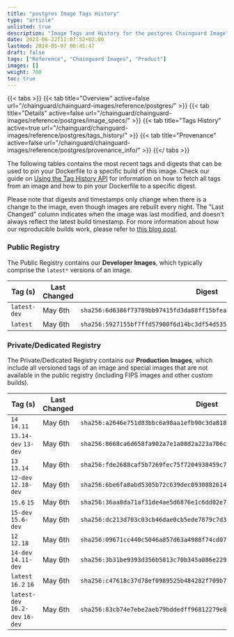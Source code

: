 ```yaml
---
title: "postgres Image Tags History"
type: "article"
unlisted: true
description: "Image Tags and History for the postgres Chainguard Image"
date: 2023-06-22T11:07:52+02:00
lastmod: 2024-05-07 00:45:47
draft: false
tags: ["Reference", "Chainguard Images", "Product"]
images: []
weight: 700
toc: true
---
```


{{< tabs >}}
{{< tab title="Overview" active=false url="/chainguard/chainguard-images/reference/postgres/" >}}
{{< tab title="Details" active=false url="/chainguard/chainguard-images/reference/postgres/image_specs/" >}}
{{< tab title="Tags History" active=true url="/chainguard/chainguard-images/reference/postgres/tags_history/" >}}
{{< tab title="Provenance" active=false url="/chainguard/chainguard-images/reference/postgres/provenance_info/" >}}
{{</ tabs >}}

The following tables contains the most recent tags and digests that can be used to pin your Dockerfile to a specific build of this image. Check our guide on [Using the Tag History API](/chainguard/chainguard-images/using-the-tag-history-api/) for information on how to fetch all tags from an image and how to pin your Dockerfile to a specific digest.

Please note that digests and timestamps only change when there is a change to the image, even though images are rebuilt every night. The "Last Changed" column indicates when the image was last modified, and doesn't always reflect the latest build timestamp. For more information about how our reproducible builds work, please refer to [this blog post](https://www.chainguard.dev/unchained/reproducing-chainguards-reproducible-image-builds).

### Public Registry
The Public Registry contains our **Developer Images**, which typically comprise the `latest*` versions of an image.

| Tag (s)       | Last Changed | Digest                                                                    |
|---------------|--------------|---------------------------------------------------------------------------|
|  `latest-dev` | May 6th      | `sha256:6d6386f73789bb97415fd3da88ff15bfeaead063a0d4e213bb73e187846ba0fe` |
|  `latest`     | May 6th      | `sha256:5927155bf7ffd57900f6d14bc3df54d53560dbb10657dfacd5116bb974d2de64` |


### Private/Dedicated Registry
The Private/Dedicated Registry contains our **Production Images**, which include all versioned tags of an image and special images that are not available in the public registry (including FIPS images and other custom builds).

| Tag (s)                           | Last Changed | Digest                                                                    |
|-----------------------------------|--------------|---------------------------------------------------------------------------|
|  `14` `14.11`                     | May 6th      | `sha256:a2646e751d83bbc6a98aa1efb90c3da8180cc5a27b921f8bf382ae595721ba77` |
|  `13.14-dev` `13-dev`             | May 6th      | `sha256:8668ca6d658fa902a7e1a08d2a223a706caf315dd243663a754e2fbed5dbaccd` |
|  `13` `13.14`                     | May 6th      | `sha256:fde2688caf5b7269fec75f7204938459c7eaa3b0c4bf3ec68e6f9aa35079e464` |
|  `12-dev` `12.18-dev`             | May 6th      | `sha256:6be6fa8abd5305b72c639dec0930882614493c3a4b3042a2e7ce7a3bc99890bc` |
|  `15.6` `15`                      | May 6th      | `sha256:36aa8da71af31de4ae5d6876e1c6dd02e74a9438a5d5867f7b1067173d1bf0f8` |
|  `15-dev` `15.6-dev`              | May 6th      | `sha256:dc213d703c03cb46dae0cb5ede7879c7d335d75c09e4a9120e5e8c83d3138eed` |
|  `12` `12.18`                     | May 6th      | `sha256:09671cc440c5046a857d63a4988f74cd070bebc89ed765113d514001f9fc1ad2` |
|  `14-dev` `14.11-dev`             | May 6th      | `sha256:3b31be9393d356b5813c70b345a086e229ff8e1c432c07f6405d6903caee3922` |
|  `latest` `16.2` `16`             | May 6th      | `sha256:c47618c37d78ef0989525b484282f709b72fe0d630993b1fd06938a780b962b4` |
|  `latest-dev` `16.2-dev` `16-dev` | May 6th      | `sha256:83cb74e7ebe2aeb79bddedff96812279e83842f2eb6b82e9591891bc96c9c477` |

